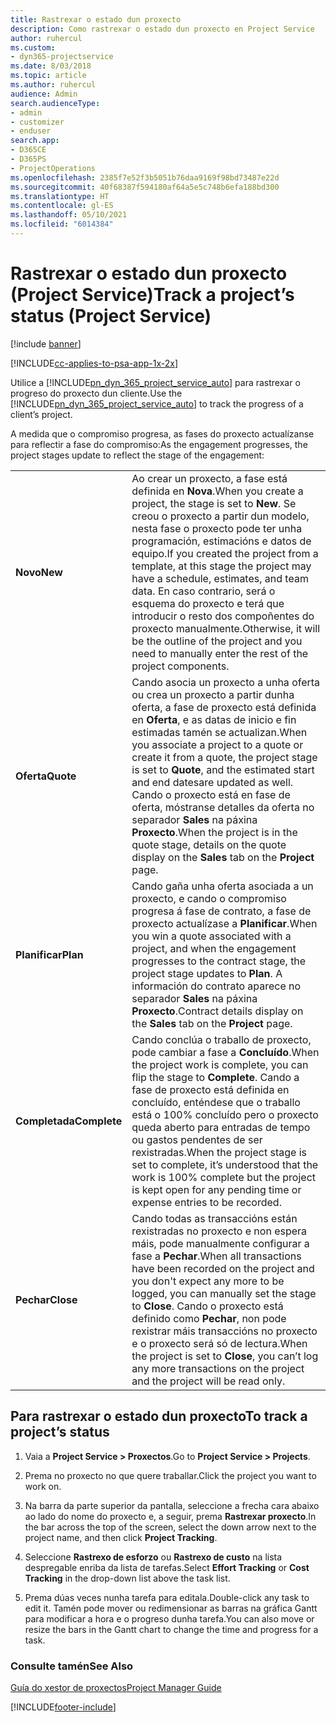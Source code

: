 ```yaml
---
title: Rastrexar o estado dun proxecto
description: Como rastrexar o estado dun proxecto en Project Service
author: ruhercul
ms.custom:
- dyn365-projectservice
ms.date: 8/03/2018
ms.topic: article
ms.author: ruhercul
audience: Admin
search.audienceType:
- admin
- customizer
- enduser
search.app:
- D365CE
- D365PS
- ProjectOperations
ms.openlocfilehash: 2385f7e52f3b5051b76daa9169f98bd73487e22d
ms.sourcegitcommit: 40f68387f594180af64a5e5c748b6efa188bd300
ms.translationtype: HT
ms.contentlocale: gl-ES
ms.lasthandoff: 05/10/2021
ms.locfileid: "6014384"
---
```

# <a name="track-a-projects-status-project-service"></a><span data-ttu-id="2da3a-103">Rastrexar o estado dun proxecto (Project Service)</span><span class="sxs-lookup"><span data-stu-id="2da3a-103">Track a project’s status (Project Service)</span></span>

[!include [banner](../includes/psa-now-project-operations.md)]

[!INCLUDE[cc-applies-to-psa-app-1x-2x](../includes/cc-applies-to-psa-app-1x-2x.md)]

<span data-ttu-id="2da3a-104">Utilice a [!INCLUDE[pn_dyn_365_project_service_auto](../includes/pn-dyn-365-project-service-auto.md)] para rastrexar o progreso do proxecto dun cliente.</span><span class="sxs-lookup"><span data-stu-id="2da3a-104">Use the [!INCLUDE[pn_dyn_365_project_service_auto](../includes/pn-dyn-365-project-service-auto.md)] to track the progress of a client’s project.</span></span>  

<span data-ttu-id="2da3a-105">A medida que o compromiso progresa, as fases do proxecto actualízanse para reflectir a fase do compromiso:</span><span class="sxs-lookup"><span data-stu-id="2da3a-105">As the engagement progresses, the project stages update to reflect the stage of the engagement:</span></span>  


|              |                                                                                                                                                                                                                                                                                                  |
|--------------|--------------------------------------------------------------------------------------------------------------------------------------------------------------------------------------------------------------------------------------------------------------------------------------------------|
|   <span data-ttu-id="2da3a-106">**Novo**</span><span class="sxs-lookup"><span data-stu-id="2da3a-106">**New**</span></span>    | <span data-ttu-id="2da3a-107">Ao crear un proxecto, a fase está definida en **Nova**.</span><span class="sxs-lookup"><span data-stu-id="2da3a-107">When you create a project, the stage is set to **New**.</span></span> <span data-ttu-id="2da3a-108">Se creou o proxecto a partir dun modelo, nesta fase o proxecto pode ter unha programación, estimacións e datos de equipo.</span><span class="sxs-lookup"><span data-stu-id="2da3a-108">If you created the project from a template, at this stage the project may have a schedule, estimates, and team data.</span></span> <span data-ttu-id="2da3a-109">En caso contrario, será o esquema do proxecto e terá que introducir o resto dos compoñentes do proxecto manualmente.</span><span class="sxs-lookup"><span data-stu-id="2da3a-109">Otherwise, it will be the outline of the project and you need to manually enter the rest of the project components.</span></span> |
|  <span data-ttu-id="2da3a-110">**Oferta**</span><span class="sxs-lookup"><span data-stu-id="2da3a-110">**Quote**</span></span>   |      <span data-ttu-id="2da3a-111">Cando asocia un proxecto a unha oferta ou crea un proxecto a partir dunha oferta, a fase de proxecto está definida en **Oferta**, e as datas de inicio e fin estimadas tamén se actualizan.</span><span class="sxs-lookup"><span data-stu-id="2da3a-111">When you associate a project to a quote or create it from a quote, the project stage is set to **Quote**, and the estimated start and end datesare updated as well.</span></span> <span data-ttu-id="2da3a-112">Cando o proxecto está en fase de oferta, móstranse detalles da oferta no separador **Sales** na páxina **Proxecto**.</span><span class="sxs-lookup"><span data-stu-id="2da3a-112">When the project is in the quote stage, details on the quote display on the **Sales** tab on the **Project** page.</span></span>      |
|   <span data-ttu-id="2da3a-113">**Planificar**</span><span class="sxs-lookup"><span data-stu-id="2da3a-113">**Plan**</span></span>   |                                     <span data-ttu-id="2da3a-114">Cando gaña unha oferta asociada a un proxecto, e cando o compromiso progresa á fase de contrato, a fase de proxecto actualízase a **Planificar**.</span><span class="sxs-lookup"><span data-stu-id="2da3a-114">When you win a quote associated with a project, and when the engagement progresses to the contract stage, the project stage updates to **Plan**.</span></span> <span data-ttu-id="2da3a-115">A información do contrato aparece no separador **Sales** na páxina **Proxecto**.</span><span class="sxs-lookup"><span data-stu-id="2da3a-115">Contract details display on the **Sales** tab on the **Project** page.</span></span>                                      |
| <span data-ttu-id="2da3a-116">**Completada**</span><span class="sxs-lookup"><span data-stu-id="2da3a-116">**Complete**</span></span> |                    <span data-ttu-id="2da3a-117">Cando conclúa o traballo de proxecto, pode cambiar a fase a **Concluído**.</span><span class="sxs-lookup"><span data-stu-id="2da3a-117">When the project work is complete, you can flip the stage to **Complete**.</span></span> <span data-ttu-id="2da3a-118">Cando a fase de proxecto está definida en concluído, enténdese que o traballo está o 100% concluído pero o proxecto queda aberto para entradas de tempo ou gastos pendentes de ser rexistradas.</span><span class="sxs-lookup"><span data-stu-id="2da3a-118">When the project stage is set to complete, it’s understood that the work is 100% complete but the project is kept open for any pending time or expense entries to be recorded.</span></span>                     |
|  <span data-ttu-id="2da3a-119">**Pechar**</span><span class="sxs-lookup"><span data-stu-id="2da3a-119">**Close**</span></span>   |           <span data-ttu-id="2da3a-120">Cando todas as transaccións están rexistradas no proxecto e non espera máis, pode manualmente configurar a fase a **Pechar**.</span><span class="sxs-lookup"><span data-stu-id="2da3a-120">When all transactions have been recorded on the project and you don't expect any more to be logged, you can manually set the stage to **Close**.</span></span> <span data-ttu-id="2da3a-121">Cando o proxecto está definido como **Pechar**, non pode rexistrar máis transaccións no proxecto e o proxecto será só de lectura.</span><span class="sxs-lookup"><span data-stu-id="2da3a-121">When the project is set to **Close**, you can’t log any more transactions on the project and the project will be read only.</span></span>           |

## <a name="to-track-a-projects-status"></a><span data-ttu-id="2da3a-122">Para rastrexar o estado dun proxecto</span><span class="sxs-lookup"><span data-stu-id="2da3a-122">To track a project’s status</span></span>  

1.  <span data-ttu-id="2da3a-123">Vaia a **Project Service > Proxectos**.</span><span class="sxs-lookup"><span data-stu-id="2da3a-123">Go to **Project Service > Projects**.</span></span>  

2.  <span data-ttu-id="2da3a-124">Prema no proxecto no que quere traballar.</span><span class="sxs-lookup"><span data-stu-id="2da3a-124">Click the project you want to work on.</span></span>  

3.  <span data-ttu-id="2da3a-125">Na barra da parte superior da pantalla, seleccione a frecha cara abaixo ao lado do nome do proxecto e, a seguir, prema **Rastrexar proxecto**.</span><span class="sxs-lookup"><span data-stu-id="2da3a-125">In the bar across the top of the screen, select the down arrow next to the project name, and then click **Project Tracking**.</span></span>  

4.  <span data-ttu-id="2da3a-126">Seleccione **Rastrexo de esforzo** ou **Rastrexo de custo** na lista despregable enriba da lista de tarefas.</span><span class="sxs-lookup"><span data-stu-id="2da3a-126">Select **Effort Tracking** or **Cost Tracking** in the drop-down list above the task list.</span></span>  

5.  <span data-ttu-id="2da3a-127">Prema dúas veces nunha tarefa para editala.</span><span class="sxs-lookup"><span data-stu-id="2da3a-127">Double-click any task to edit it.</span></span> <span data-ttu-id="2da3a-128">Tamén pode mover ou redimensionar as barras na gráfica Gantt para modificar a hora e o progreso dunha tarefa.</span><span class="sxs-lookup"><span data-stu-id="2da3a-128">You can also move or resize the bars in the Gantt chart to change the time and progress for a task.</span></span>  

### <a name="see-also"></a><span data-ttu-id="2da3a-129">Consulte tamén</span><span class="sxs-lookup"><span data-stu-id="2da3a-129">See Also</span></span>  
 [<span data-ttu-id="2da3a-130">Guía do xestor de proxectos</span><span class="sxs-lookup"><span data-stu-id="2da3a-130">Project Manager Guide</span></span>](../psa/project-manager-guide.md)


[!INCLUDE[footer-include](../includes/footer-banner.md)]